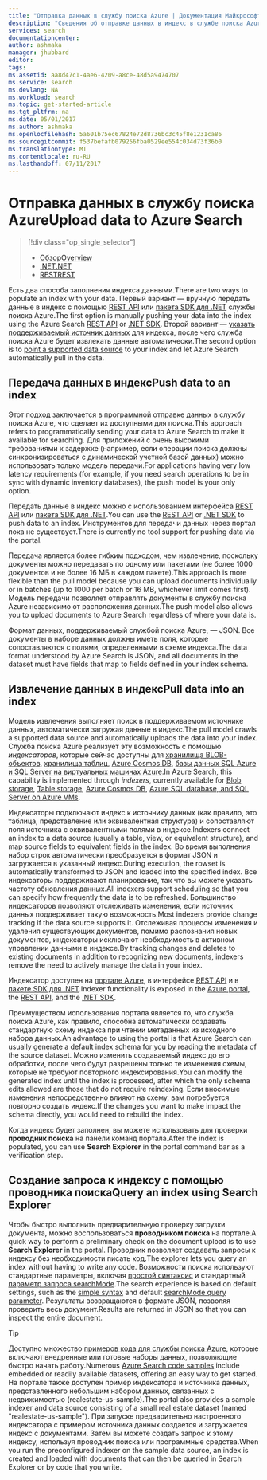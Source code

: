 ```yaml
---
title: "Отправка данных в службу поиска Azure | Документация Майкрософт"
description: "Сведения об отправке данных в индекс в службе поиска Azure."
services: search
documentationcenter: 
author: ashmaka
manager: jhubbard
editor: 
tags: 
ms.assetid: aa8d47c1-4ae6-4209-a8ce-48d5a9474707
ms.service: search
ms.devlang: NA
ms.workload: search
ms.topic: get-started-article
ms.tgt_pltfrm: na
ms.date: 05/01/2017
ms.author: ashmaka
ms.openlocfilehash: 5a601b75ec67824e72d8736bc3c45f8e1231ca86
ms.sourcegitcommit: f537befafb079256fba0529ee554c034d73f36b0
ms.translationtype: MT
ms.contentlocale: ru-RU
ms.lasthandoff: 07/11/2017
---
```

# <a name="upload-data-to-azure-search"></a><span data-ttu-id="a1092-103">Отправка данных в службу поиска Azure</span><span class="sxs-lookup"><span data-stu-id="a1092-103">Upload data to Azure Search</span></span>
> [!div class="op_single_selector"]
> * [<span data-ttu-id="a1092-104">Обзор</span><span class="sxs-lookup"><span data-stu-id="a1092-104">Overview</span></span>](search-what-is-data-import.md)
> * [<span data-ttu-id="a1092-105">.NET</span><span class="sxs-lookup"><span data-stu-id="a1092-105">.NET</span></span>](search-import-data-dotnet.md)
> * [<span data-ttu-id="a1092-106">REST</span><span class="sxs-lookup"><span data-stu-id="a1092-106">REST</span></span>](search-import-data-rest-api.md)
> 
> 

<span data-ttu-id="a1092-107">Есть два способа заполнения индекса данными.</span><span class="sxs-lookup"><span data-stu-id="a1092-107">There are two ways to populate an index with your data.</span></span> <span data-ttu-id="a1092-108">Первый вариант — вручную передать данные в индекс с помощью [REST API](search-import-data-rest-api.md) или [пакета SDK для .NET](search-import-data-dotnet.md) службы поиска Azure.</span><span class="sxs-lookup"><span data-stu-id="a1092-108">The first option is manually pushing your data into the index using the Azure Search [REST API](search-import-data-rest-api.md) or [.NET SDK](search-import-data-dotnet.md).</span></span> <span data-ttu-id="a1092-109">Второй вариант — [указать поддерживаемый источник данных](search-indexer-overview.md) для индекса, после чего служба поиска Azure будет извлекать данные автоматически.</span><span class="sxs-lookup"><span data-stu-id="a1092-109">The second option is to [point a supported data source](search-indexer-overview.md) to your index and let Azure Search automatically pull in the data.</span></span>

## <a name="push-data-to-an-index"></a><span data-ttu-id="a1092-110">Передача данных в индекс</span><span class="sxs-lookup"><span data-stu-id="a1092-110">Push data to an index</span></span>
<span data-ttu-id="a1092-111">Этот подход заключается в программной отправке данных в службу поиска Azure, что сделает их доступными для поиска.</span><span class="sxs-lookup"><span data-stu-id="a1092-111">This approach refers to programmatically sending your data to Azure Search to make it available for searching.</span></span> <span data-ttu-id="a1092-112">Для приложений с очень высокими требованиями к задержке (например, если операции поиска должны синхронизироваться с динамической учетной базой данных) можно использовать только модель передачи.</span><span class="sxs-lookup"><span data-stu-id="a1092-112">For applications having very low latency requirements (for example, if you need search operations to be in sync with dynamic inventory databases), the push model is your only option.</span></span>

<span data-ttu-id="a1092-113">Передать данные в индекс можно с использованием интерфейса [REST API](https://docs.microsoft.com/rest/api/searchservice/AddUpdate-or-Delete-Documents) или [пакета SDK для .NET](search-import-data-dotnet.md).</span><span class="sxs-lookup"><span data-stu-id="a1092-113">You can use the [REST API](https://docs.microsoft.com/rest/api/searchservice/AddUpdate-or-Delete-Documents) or [.NET SDK](search-import-data-dotnet.md) to push data to an index.</span></span> <span data-ttu-id="a1092-114">Инструментов для передачи данных через портал пока не существует.</span><span class="sxs-lookup"><span data-stu-id="a1092-114">There is currently no tool support for pushing data via the portal.</span></span>

<span data-ttu-id="a1092-115">Передача является более гибким подходом, чем извлечение, поскольку документы можно передавать по одному или пакетами (не более 1000 документов и не более 16 МБ в каждом пакете).</span><span class="sxs-lookup"><span data-stu-id="a1092-115">This approach is more flexible than the pull model because you can upload documents individually or in batches (up to 1000 per batch or 16 MB, whichever limit comes first).</span></span> <span data-ttu-id="a1092-116">Модель передачи позволяет отправлять документы в службу поиска Azure независимо от расположения данных.</span><span class="sxs-lookup"><span data-stu-id="a1092-116">The push model also allows you to upload documents to Azure Search regardless of where your data is.</span></span>

<span data-ttu-id="a1092-117">Формат данных, поддерживаемый службой поиска Azure, — JSON. Все документы в наборе данных должны иметь поля, которые сопоставляются с полями, определенными в схеме индекса.</span><span class="sxs-lookup"><span data-stu-id="a1092-117">The data format understood by Azure Search is JSON, and all documents in the dataset must have fields that map to fields defined in your index schema.</span></span> 

## <a name="pull-data-into-an-index"></a><span data-ttu-id="a1092-118">Извлечение данных в индекс</span><span class="sxs-lookup"><span data-stu-id="a1092-118">Pull data into an index</span></span>
<span data-ttu-id="a1092-119">Модель извлечения выполняет поиск в поддерживаемом источнике данных, автоматически загружая данные в индекс.</span><span class="sxs-lookup"><span data-stu-id="a1092-119">The pull model crawls a supported data source and automatically uploads the data into your index.</span></span> <span data-ttu-id="a1092-120">Служба поиска Azure реализует эту возможность с помощью *индексаторов*, которые сейчас доступны для [хранилища BLOB-объектов](search-howto-indexing-azure-blob-storage.md), [хранилища таблиц](search-howto-indexing-azure-tables.md), [Azure Cosmos DB](http://aka.ms/documentdb-search-indexer), [базы данных SQL Azure и SQL Server на виртуальных машинах Azure](search-howto-connecting-azure-sql-database-to-azure-search-using-indexers.md).</span><span class="sxs-lookup"><span data-stu-id="a1092-120">In Azure Search, this capability is implemented through *indexers*, currently available for [Blob storage](search-howto-indexing-azure-blob-storage.md), [Table storage](search-howto-indexing-azure-tables.md), [Azure Cosmos DB](http://aka.ms/documentdb-search-indexer), [Azure SQL database, and SQL Server on Azure VMs](search-howto-connecting-azure-sql-database-to-azure-search-using-indexers.md).</span></span> 

<span data-ttu-id="a1092-121">Индексаторы подключают индекс к источнику данных (как правило, это таблица, представление или эквивалентная структура) и сопоставляют поля источника с эквивалентными полями в индексе.</span><span class="sxs-lookup"><span data-stu-id="a1092-121">Indexers connect an index to a data source (usually a table, view, or equivalent structure), and map source fields to equivalent fields in the index.</span></span> <span data-ttu-id="a1092-122">Во время выполнения набор строк автоматически преобразуется в формат JSON и загружается в указанный индекс.</span><span class="sxs-lookup"><span data-stu-id="a1092-122">During execution, the rowset is automatically transformed to JSON and loaded into the specified index.</span></span> <span data-ttu-id="a1092-123">Все индексаторы поддерживают планирование, так что вы можете указать частоту обновления данных.</span><span class="sxs-lookup"><span data-stu-id="a1092-123">All indexers support scheduling so that you can specify how frequently the data is to be refreshed.</span></span> <span data-ttu-id="a1092-124">Большинство индексаторов позволяют отслеживать изменения, если источник данных поддерживает такую возможность.</span><span class="sxs-lookup"><span data-stu-id="a1092-124">Most indexers provide change tracking if the data source supports it.</span></span> <span data-ttu-id="a1092-125">Отслеживая процессы изменения и удаления существующих документов, помимо распознания новых документов, индексаторы исключают необходимость в активном управлении данными в индексе.</span><span class="sxs-lookup"><span data-stu-id="a1092-125">By tracking changes and deletes to existing documents in addition to recognizing new documents, indexers remove the need to actively manage the data in your index.</span></span> 

<span data-ttu-id="a1092-126">Индексатор доступен на [портале Azure](search-import-data-portal.md), в интерфейсе [REST API](/rest/api/searchservice/Indexer-operations) и в [пакете SDK для .NET](/dotnet/api/microsoft.azure.search.indexersoperations).</span><span class="sxs-lookup"><span data-stu-id="a1092-126">Indexer functionality is exposed in the [Azure portal](search-import-data-portal.md), the [REST API](/rest/api/searchservice/Indexer-operations), and the [.NET SDK](/dotnet/api/microsoft.azure.search.indexersoperations).</span></span> 

<span data-ttu-id="a1092-127">Преимуществом использования портала является то, что служба поиска Azure, как правило, способна автоматически создавать стандартную схему индекса при чтении метаданных из исходного набора данных.</span><span class="sxs-lookup"><span data-stu-id="a1092-127">An advantage to using the portal is that Azure Search can usually generate a default index schema for you by reading the metadata of the source dataset.</span></span> <span data-ttu-id="a1092-128">Можно изменить создаваемый индекс до его обработки, после чего будут разрешены только те изменения схемы, которые не требуют повторного индексирования.</span><span class="sxs-lookup"><span data-stu-id="a1092-128">You can modify the generated index until the index is processed, after which the only schema edits allowed are those that do not require reindexing.</span></span> <span data-ttu-id="a1092-129">Если вносимые изменения непосредственно влияют на схему, вам потребуется повторно создать индекс.</span><span class="sxs-lookup"><span data-stu-id="a1092-129">If the changes you want to make impact the schema directly, you would need to rebuild the index.</span></span> 

<span data-ttu-id="a1092-130">Когда индекс будет заполнен, вы можете использовать для проверки **проводник поиска** на панели команд портала.</span><span class="sxs-lookup"><span data-stu-id="a1092-130">After the index is populated, you can use **Search Explorer** in the portal command bar as a verification step.</span></span>

## <a name="query-an-index-using-search-explorer"></a><span data-ttu-id="a1092-131">Создание запроса к индексу с помощью проводника поиска</span><span class="sxs-lookup"><span data-stu-id="a1092-131">Query an index using Search Explorer</span></span>

<span data-ttu-id="a1092-132">Чтобы быстро выполнить предварительную проверку загрузки документа, можно воспользоваться **проводником поиска** на портале.</span><span class="sxs-lookup"><span data-stu-id="a1092-132">A quick way to perform a preliminary check on the document upload is to use **Search Explorer** in the portal.</span></span> <span data-ttu-id="a1092-133">Проводник позволяет создавать запросы к индексу без необходимости писать код.</span><span class="sxs-lookup"><span data-stu-id="a1092-133">The explorer lets you query an index without having to write any code.</span></span> <span data-ttu-id="a1092-134">Возможности поиска используют стандартные параметры, включая [простой синтаксис](/rest/api/searchservice/simple-query-syntax-in-azure-search) и стандартный [параметр запроса searchMode](/rest/api/searchservice/search-documents).</span><span class="sxs-lookup"><span data-stu-id="a1092-134">The search experience is based on default settings, such as the [simple syntax](/rest/api/searchservice/simple-query-syntax-in-azure-search) and default [searchMode query parameter](/rest/api/searchservice/search-documents).</span></span> <span data-ttu-id="a1092-135">Результаты возвращаются в формате JSON, позволяя проверить весь документ.</span><span class="sxs-lookup"><span data-stu-id="a1092-135">Results are returned in JSON so that you can inspect the entire document.</span></span>

> [!TIP]
> <span data-ttu-id="a1092-136">Доступно множество [примеров кода для службы поиска Azure](https://github.com/Azure-Samples/?utf8=%E2%9C%93&query=search), которые включают внедренные или готовые наборы данных, позволяющие быстро начать работу.</span><span class="sxs-lookup"><span data-stu-id="a1092-136">Numerous [Azure Search code samples](https://github.com/Azure-Samples/?utf8=%E2%9C%93&query=search) include embedded or readily available datasets, offering an easy way to get started.</span></span> <span data-ttu-id="a1092-137">На портале также доступен пример индексатора и источника данных, представленного небольшим набором данных, связанных с недвижимостью (realestate-us-sample).</span><span class="sxs-lookup"><span data-stu-id="a1092-137">The portal also provides a sample indexer and data source consisting of a small real estate dataset (named "realestate-us-sample").</span></span> <span data-ttu-id="a1092-138">При запуске предварительно настроенного индексатора с примером источника данных создается и загружается индекс с документами. Затем вы можете создать запрос к этому индексу, используя проводник поиска или программные средства.</span><span class="sxs-lookup"><span data-stu-id="a1092-138">When you run the preconfigured indexer on the sample data source, an index is created and loaded with documents that can then be queried in Search Explorer or by code that you write.</span></span>
